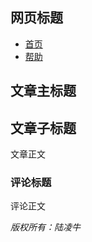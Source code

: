 <html>
<body>
<article>
	<hgroup> 
	<h1>网页标题</h1>
	<footer>    
		<ul>        
			<li>
				<nav>
					 <a href="首页">首页</a>
				</nav>  
			</li>        
			<li>
				<nav>
					 <a href="帮助">帮助</a>
				</nav>
			</li>        
		</ul>
	</footer>
			<h2>文章主标题</h2>   
			<h2>文章子标题</h2>   
			文章正文
			<h3>评论标题</h3>
			评论正文
		<p>	
			<address>     
					版权所有：陆凌牛  
			</address>  
		</p>
	</hgroup>
</article>
</body>
</html>
